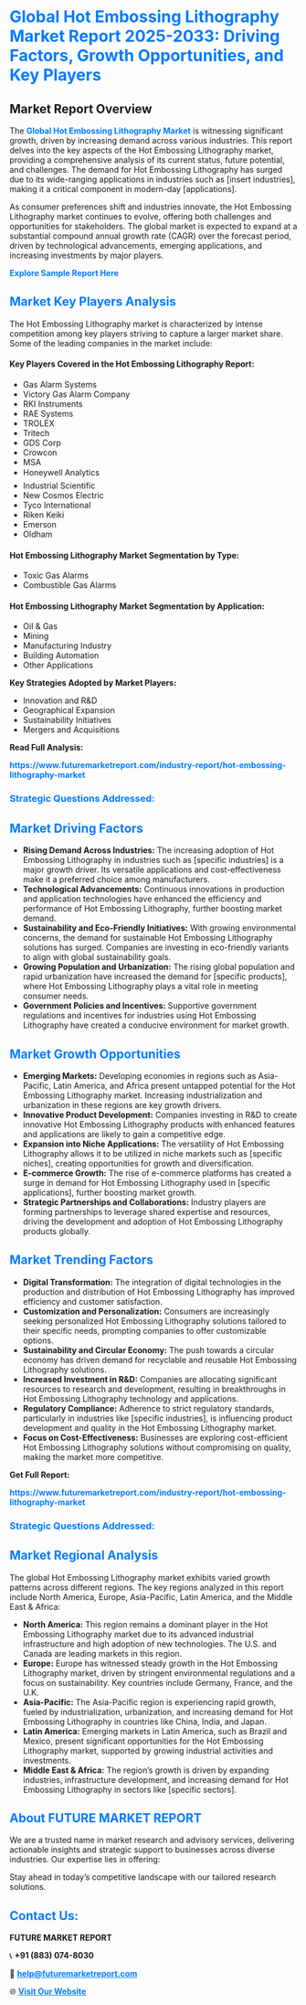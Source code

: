 <h1 style="color: #007BFF;">Global Hot Embossing Lithography Market Report 2025-2033: Driving Factors, Growth Opportunities, and Key Players</h1>

<section id="overview">
<h2>Market Report Overview</h2>
<p>The <a href="https://www.futuremarketreport.com/industry-report/hot-embossing-lithography-market" style="color: #007BFF; text-decoration: none;"><strong>Global Hot Embossing Lithography Market</strong></a> is witnessing significant growth, driven by increasing demand across various industries. This report delves into the key aspects of the Hot Embossing Lithography market, providing a comprehensive analysis of its current status, future potential, and challenges. The demand for Hot Embossing Lithography has surged due to its wide-ranging applications in industries such as [insert industries], making it a critical component in modern-day [applications].</p>
<p>As consumer preferences shift and industries innovate, the Hot Embossing Lithography market continues to evolve, offering both challenges and opportunities for stakeholders. The global market is expected to expand at a substantial compound annual growth rate (CAGR) over the forecast period, driven by technological advancements, emerging applications, and increasing investments by major players.</p>
</section>

<section id="overview">
<p><a href="https://www.futuremarketreport.com/request-sample/reportId=33015" style="color: #007BFF; text-decoration: none;"><strong>Explore Sample Report Here</strong></a></p>
</section>

<section id="key-players">
<h2 style="color: #007BFF;">Market Key Players Analysis</h2>
<p>The Hot Embossing Lithography market is characterized by intense competition among key players striving to capture a larger market share. Some of the leading companies in the market include:</p>
<h4>Key Players Covered in the Hot Embossing Lithography Report:</h4>
<ul><li>Gas Alarm Systems</li><li>Victory Gas Alarm Company</li><li>RKI Instruments</li><li>RAE Systems</li><li>TROLEX</li><li>Tritech</li><li>GDS Corp</li><li>Crowcon</li><li>MSA</li><li>Honeywell Analytics</li><li>Industrial Scientific</li><li>New Cosmos Electric</li><li>Tyco International</li><li>Riken Keiki</li><li>Emerson</li><li>Oldham</li></ul>
<h4>Hot Embossing Lithography Market Segmentation by Type:</h4>
<ul><li>Toxic Gas Alarms</li><li>Combustible Gas Alarms</li></ul>

<h4>Hot Embossing Lithography Market Segmentation by Application:</h4>
<ul><li>Oil &amp; Gas</li><li>Mining</li><li>Manufacturing Industry</li><li>Building Automation</li><li>Other Applications</li></ul>
<p><strong>Key Strategies Adopted by Market Players:</strong></p>
<ul>
<li>Innovation and R&D</li>
<li>Geographical Expansion</li>
<li>Sustainability Initiatives</li>
<li>Mergers and Acquisitions</li>
</ul>
</section>

<section>
<p><strong>Read Full Analysis: </strong></p><a href="https://www.futuremarketreport.com/industry-report/hot-embossing-lithography-market" style="color: #007BFF; text-decoration: none;"><strong>https://www.futuremarketreport.com/industry-report/hot-embossing-lithography-market</strong></a>
<h3 style="color: #007BFF;">Strategic Questions Addressed:</h3>
</section>

<section id="driving-factors">
<h2 style="color: #007BFF;">Market Driving Factors</h2>
<ul>
<li><strong>Rising Demand Across Industries:</strong> The increasing adoption of Hot Embossing Lithography in industries such as [specific industries] is a major growth driver. Its versatile applications and cost-effectiveness make it a preferred choice among manufacturers.</li>
<li><strong>Technological Advancements:</strong> Continuous innovations in production and application technologies have enhanced the efficiency and performance of Hot Embossing Lithography, further boosting market demand.</li>
<li><strong>Sustainability and Eco-Friendly Initiatives:</strong> With growing environmental concerns, the demand for sustainable Hot Embossing Lithography solutions has surged. Companies are investing in eco-friendly variants to align with global sustainability goals.</li>
<li><strong>Growing Population and Urbanization:</strong> The rising global population and rapid urbanization have increased the demand for [specific products], where Hot Embossing Lithography plays a vital role in meeting consumer needs.</li>
<li><strong>Government Policies and Incentives:</strong> Supportive government regulations and incentives for industries using Hot Embossing Lithography have created a conducive environment for market growth.</li>
</ul>
</section>

<section id="growth-opportunities">
<h2 style="color: #007BFF;">Market Growth Opportunities</h2>
<ul>
<li><strong>Emerging Markets:</strong> Developing economies in regions such as Asia-Pacific, Latin America, and Africa present untapped potential for the Hot Embossing Lithography market. Increasing industrialization and urbanization in these regions are key growth drivers.</li>
<li><strong>Innovative Product Development:</strong> Companies investing in R&D to create innovative Hot Embossing Lithography products with enhanced features and applications are likely to gain a competitive edge.</li>
<li><strong>Expansion into Niche Applications:</strong> The versatility of Hot Embossing Lithography allows it to be utilized in niche markets such as [specific niches], creating opportunities for growth and diversification.</li>
<li><strong>E-commerce Growth:</strong> The rise of e-commerce platforms has created a surge in demand for Hot Embossing Lithography used in [specific applications], further boosting market growth.</li>
<li><strong>Strategic Partnerships and Collaborations:</strong> Industry players are forming partnerships to leverage shared expertise and resources, driving the development and adoption of Hot Embossing Lithography products globally.</li>
</ul>
</section>

<section id="trending-factors">
<h2 style="color: #007BFF;">Market Trending Factors</h2>
<ul>
<li><strong>Digital Transformation:</strong> The integration of digital technologies in the production and distribution of Hot Embossing Lithography has improved efficiency and customer satisfaction.</li>
<li><strong>Customization and Personalization:</strong> Consumers are increasingly seeking personalized Hot Embossing Lithography solutions tailored to their specific needs, prompting companies to offer customizable options.</li>
<li><strong>Sustainability and Circular Economy:</strong> The push towards a circular economy has driven demand for recyclable and reusable Hot Embossing Lithography solutions.</li>
<li><strong>Increased Investment in R&D:</strong> Companies are allocating significant resources to research and development, resulting in breakthroughs in Hot Embossing Lithography technology and applications.</li>
<li><strong>Regulatory Compliance:</strong> Adherence to strict regulatory standards, particularly in industries like [specific industries], is influencing product development and quality in the Hot Embossing Lithography market.</li>
<li><strong>Focus on Cost-Effectiveness:</strong> Businesses are exploring cost-efficient Hot Embossing Lithography solutions without compromising on quality, making the market more competitive.</li>
</ul>
</section>

<section>
<p><strong>Get Full Report: </strong></p><a href="https://www.futuremarketreport.com/industry-report/hot-embossing-lithography-market" style="color: #007BFF; text-decoration: none;"><strong>https://www.futuremarketreport.com/industry-report/hot-embossing-lithography-market</strong></a>
<h3 style="color: #007BFF;">Strategic Questions Addressed:</h3>
</section>


<section id="regional-analysis">
<h2 style="color: #007BFF;">Market Regional Analysis</h2>
<p>The global Hot Embossing Lithography market exhibits varied growth patterns across different regions. The key regions analyzed in this report include North America, Europe, Asia-Pacific, Latin America, and the Middle East & Africa:</p>
<ul>
<li><strong>North America:</strong> This region remains a dominant player in the Hot Embossing Lithography market due to its advanced industrial infrastructure and high adoption of new technologies. The U.S. and Canada are leading markets in this region.</li>
<li><strong>Europe:</strong> Europe has witnessed steady growth in the Hot Embossing Lithography market, driven by stringent environmental regulations and a focus on sustainability. Key countries include Germany, France, and the U.K.</li>
<li><strong>Asia-Pacific:</strong> The Asia-Pacific region is experiencing rapid growth, fueled by industrialization, urbanization, and increasing demand for Hot Embossing Lithography in countries like China, India, and Japan.</li>
<li><strong>Latin America:</strong> Emerging markets in Latin America, such as Brazil and Mexico, present significant opportunities for the Hot Embossing Lithography market, supported by growing industrial activities and investments.</li>
<li><strong>Middle East & Africa:</strong> The region’s growth is driven by expanding industries, infrastructure development, and increasing demand for Hot Embossing Lithography in sectors like [specific sectors].</li>
</ul>
</section>

<footer>
<h2 style="color: #007BFF;">About FUTURE MARKET REPORT</h2>
<p>We are a trusted name in market research and advisory services, delivering actionable insights and strategic support to businesses across diverse industries. Our expertise lies in offering:</p>

<p>Stay ahead in today’s competitive landscape with our tailored research solutions.</p>

<h2 style="color: #007BFF;">Contact Us:</h2>
<p><strong>FUTURE MARKET REPORT</strong></p>
<p>📞 <strong>+91 (883) 074-8030</strong></p>
<p>📧 <strong><a href="mailto:help@futuremarketreport.com" style="color: #007BFF;">help@futuremarketreport.com</a></strong></p>
<p>🌐 <strong><a href="https://www.futuremarketreport.com/" style="color: #007BFF;">Visit Our Website</a></strong></p>
</footer>
